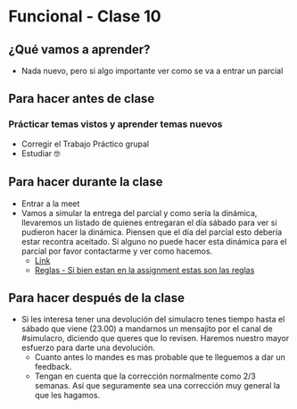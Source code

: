 # Funcional - Clase 10

## ¿Qué vamos a aprender?

* Nada nuevo, pero si algo importante ver como se va a entrar un parcial

## Para hacer antes de clase

### Prácticar temas vistos y aprender temas nuevos

* Corregir el Trabajo Práctico grupal
* Estudiar 🤓

## Para hacer durante la clase

* Entrar a la meet
* Vamos a simular la entrega del parcial y como sería la dinámica, llevaremos un listado de quienes entregaran el día sábado para ver si pudieron hacer la dinámica. Piensen que el día del parcial esto debería estar recontra aceitado. Si alguno no puede hacer esta dinámica para el parcial por favor contactarme y ver como hacemos.
  * [Link](https://classroom.github.com/a/lR3iD-JR)
  * [Reglas - Si bien estan en la assignment estas son las reglas](https://docs.google.com/document/d/13OBHwqe5uoDRLnVfM2VU9ogupkJQHpLA0wSTlN57x8g)

## Para hacer después de la clase

* Si les interesa tener una devolución del simulacro tenes tiempo hasta el sábado que viene (23.00) a mandarnos un mensajito por el canal de #simulacro, diciendo que queres que lo revisen. Haremos nuestro mayor esfuerzo para darte una devolución.
  * Cuanto antes lo mandes es mas probable que te lleguemos a dar un feedback.
  * Tengan en cuenta que la corrección normalmente como 2/3 semanas. Así que seguramente sea una corrección muy general la que les hagamos.
